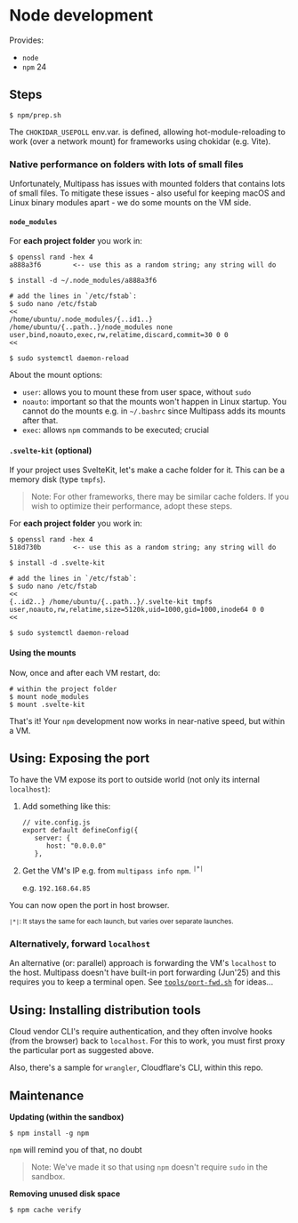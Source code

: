 # Node development

Provides:

- `node`
- `npm` 24


## Steps

```
$ npm/prep.sh
```

The `CHOKIDAR_USEPOLL` env.var. is defined, allowing hot-module-reloading to work (over a network mount) for frameworks using chokidar (e.g. Vite).

### Native performance on folders with lots of small files

Unfortunately, Multipass has issues with mounted folders that contains lots of small files. To mitigate these issues - also useful for keeping macOS and Linux binary modules apart - we do some mounts on the VM side.

<!--
To see the difference in speed, with a `node_modules` that's populated:

Without fix:

<<
$ time du -h -d 0 node_modules
261M	node_modules

real	0m9.735s
user	0m0.000s
sys	0m1.354s
<<

With the fix:

<<
$ time du -h -d 0 node_modules
261M	node_modules

real	0m0.033s
user	0m0.006s
sys	0m0.026s
<<

Note that much of the non-fixed time is spent "somewhere" - not reported by either 'sys' or 'user'.
-->

#### `node_modules`

For **each project folder** you work in:

```
$ openssl rand -hex 4
a888a3f6		<-- use this as a random string; any string will do

$ install -d ~/.node_modules/a888a3f6

# add the lines in `/etc/fstab`:
$ sudo nano /etc/fstab
<<
/home/ubuntu/.node_modules/{..id1..} /home/ubuntu/{..path..}/node_modules none user,bind,noauto,exec,rw,relatime,discard,commit=30 0 0
<<

$ sudo systemctl daemon-reload
```

About the mount options:

- `user`: allows you to mount these from user space, without `sudo`
- `noauto`: important so that the mounts won't happen in Linux startup. You cannot do the mounts e.g. in `~/.bashrc` since Multipass adds its mounts after that.
- `exec`: allows `npm` commands to be executed; crucial

#### `.svelte-kit` (optional)

If your project uses SvelteKit, let's make a cache folder for it. This can be a memory disk (type `tmpfs`).

>Note: For other frameworks, there may be similar cache folders. If you wish to optimize their performance, adopt these steps.

For **each project folder** you work in:

```
$ openssl rand -hex 4
518d730b		<-- use this as a random string; any string will do

$ install -d .svelte-kit

# add the lines in `/etc/fstab`:
$ sudo nano /etc/fstab
<<
{..id2..} /home/ubuntu/{..path..}/.svelte-kit tmpfs user,noauto,rw,relatime,size=5120k,uid=1000,gid=1000,inode64 0 0
<<

$ sudo systemctl daemon-reload
```

#### Using the mounts

Now, once and after each VM restart, do:

```
# within the project folder
$ mount node_modules
$ mount .svelte-kit
```

That's it!  Your `npm` development now works in near-native speed, but within a VM.


## Using: Exposing the port

To have the VM expose its port to outside world (not only its internal `localhost`):

1. Add something like this:

   ```
   // vite.config.js
   export default defineConfig({
      server: {
         host: "0.0.0.0"
      },
   ```

2. Get the VM's IP e.g. from `multipass info npm`. <sup>`|*|`</sup>

   e.g. `192.168.64.85`

You can now open the port in host browser.

<small>`|*|`: It stays the same for each launch, but varies over separate launches.</small>


### Alternatively, forward `localhost`

An alternative (or: parallel) approach is forwarding the VM's `localhost` to the host. Multipass doesn't have built-in port forwarding (Jun'25) and this requires you to keep a terminal open. See [`tools/port-fwd.sh`](./tools/port-fwd.sh) for ideas...


## Using: Installing distribution tools

Cloud vendor CLI's require authentication, and they often involve hooks (from the browser) back to `localhost`. For this to work, you must first proxy the particular port as suggested above. 

Also, there's a sample for `wrangler`, Cloudflare's CLI, within this repo.


## Maintenance 

**Updating (within the sandbox)**
   
```
$ npm install -g npm
```

`npm` will remind you of that, no doubt

>Note: We've made it so that using `npm` doesn't require `sudo` in the sandbox.

**Removing unused disk space**

```
$ npm cache verify
```

